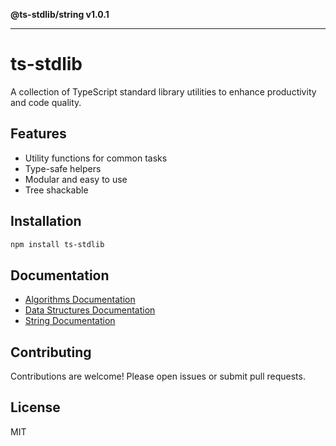 **@ts-stdlib/string v1.0.1**

***

# ts-stdlib

A collection of TypeScript standard library utilities to enhance productivity and code quality.

## Features

- Utility functions for common tasks
- Type-safe helpers
- Modular and easy to use
- Tree shackable

## Installation

```bash
npm install ts-stdlib
```

## Documentation
- [Algorithms Documentation](https://github.com/gabaudette/ts-stdlib/blob/main/packages/algorithms/docs/README.md)
- [Data Structures Documentation](https://github.com/gabaudette/ts-stdlib/blob/main/packages/data-structures/docs/README.md)
- [String Documentation](https://github.com/gabaudette/ts-stdlib/blob/main/packages/string/docs/README.md)

## Contributing

Contributions are welcome! Please open issues or submit pull requests.

## License

MIT
